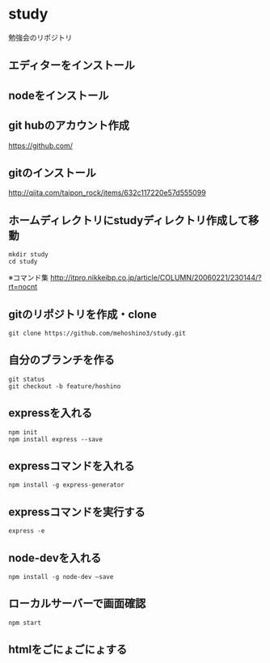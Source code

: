 # study
勉強会のリポジトリ

## エディターをインストール

## nodeをインストール

## git hubのアカウント作成
https://github.com/

## gitのインストール
http://qiita.com/taipon_rock/items/632c117220e57d555099

## ホームディレクトリにstudyディレクトリ作成して移動
```
mkdir study
cd study
```
※コマンド集
http://itpro.nikkeibp.co.jp/article/COLUMN/20060221/230144/?rt=nocnt

## gitのリポジトリを作成・clone
```
git clone https://github.com/mehoshino3/study.git
```

## 自分のブランチを作る
```
git status
git checkout -b feature/hoshino
```
## expressを入れる
```
npm init
npm install express --save
```

##  expressコマンドを入れる
```
npm install -g express-generator
```

## expressコマンドを実行する
```
express -e
```

## node-devを入れる
```
npm install -g node-dev —save
```

## ローカルサーバーで画面確認
```
npm start
```

## htmlをごにょごにょする